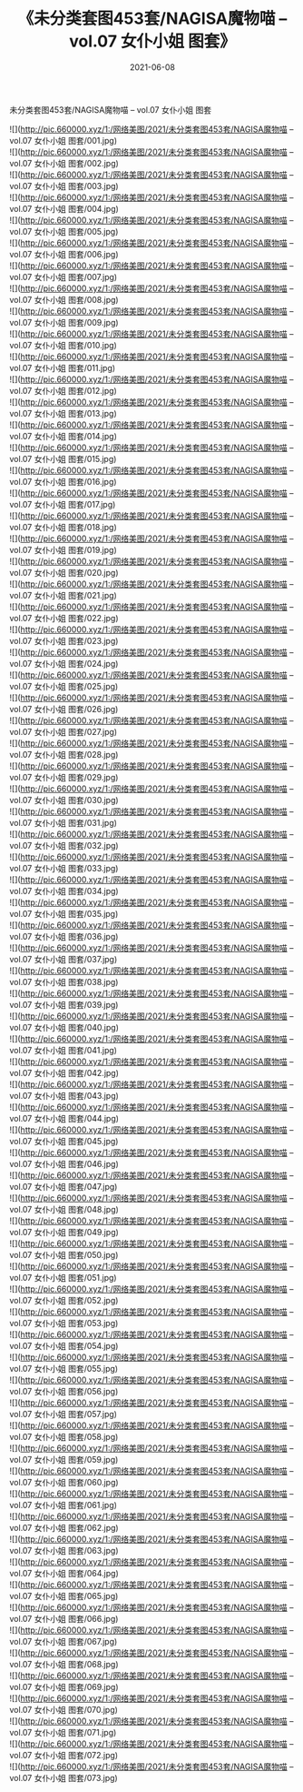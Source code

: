 ﻿---
layout: post
title:  《未分类套图453套/NAGISA魔物喵 – vol.07 女仆小姐 图套》
date:   2021-06-08
img: http://pic.660000.xyz/1:/网络美图/2021/未分类套图453套/NAGISA魔物喵 – vol.07 女仆小姐 图套/000.jpg
categories: [美女, 清纯, 唯美]
---

未分类套图453套/NAGISA魔物喵 – vol.07 女仆小姐 图套

 ![](http://pic.660000.xyz/1:/网络美图/2021/未分类套图453套/NAGISA魔物喵 – vol.07 女仆小姐 图套/001.jpg) <br>![](http://pic.660000.xyz/1:/网络美图/2021/未分类套图453套/NAGISA魔物喵 – vol.07 女仆小姐 图套/002.jpg) <br>![](http://pic.660000.xyz/1:/网络美图/2021/未分类套图453套/NAGISA魔物喵 – vol.07 女仆小姐 图套/003.jpg) <br>![](http://pic.660000.xyz/1:/网络美图/2021/未分类套图453套/NAGISA魔物喵 – vol.07 女仆小姐 图套/004.jpg) <br>![](http://pic.660000.xyz/1:/网络美图/2021/未分类套图453套/NAGISA魔物喵 – vol.07 女仆小姐 图套/005.jpg) <br>![](http://pic.660000.xyz/1:/网络美图/2021/未分类套图453套/NAGISA魔物喵 – vol.07 女仆小姐 图套/006.jpg) <br>![](http://pic.660000.xyz/1:/网络美图/2021/未分类套图453套/NAGISA魔物喵 – vol.07 女仆小姐 图套/007.jpg) <br>![](http://pic.660000.xyz/1:/网络美图/2021/未分类套图453套/NAGISA魔物喵 – vol.07 女仆小姐 图套/008.jpg) <br>![](http://pic.660000.xyz/1:/网络美图/2021/未分类套图453套/NAGISA魔物喵 – vol.07 女仆小姐 图套/009.jpg) <br>![](http://pic.660000.xyz/1:/网络美图/2021/未分类套图453套/NAGISA魔物喵 – vol.07 女仆小姐 图套/010.jpg) <br>![](http://pic.660000.xyz/1:/网络美图/2021/未分类套图453套/NAGISA魔物喵 – vol.07 女仆小姐 图套/011.jpg) <br>![](http://pic.660000.xyz/1:/网络美图/2021/未分类套图453套/NAGISA魔物喵 – vol.07 女仆小姐 图套/012.jpg) <br>![](http://pic.660000.xyz/1:/网络美图/2021/未分类套图453套/NAGISA魔物喵 – vol.07 女仆小姐 图套/013.jpg) <br>![](http://pic.660000.xyz/1:/网络美图/2021/未分类套图453套/NAGISA魔物喵 – vol.07 女仆小姐 图套/014.jpg) <br>![](http://pic.660000.xyz/1:/网络美图/2021/未分类套图453套/NAGISA魔物喵 – vol.07 女仆小姐 图套/015.jpg) <br>![](http://pic.660000.xyz/1:/网络美图/2021/未分类套图453套/NAGISA魔物喵 – vol.07 女仆小姐 图套/016.jpg) <br>![](http://pic.660000.xyz/1:/网络美图/2021/未分类套图453套/NAGISA魔物喵 – vol.07 女仆小姐 图套/017.jpg) <br>![](http://pic.660000.xyz/1:/网络美图/2021/未分类套图453套/NAGISA魔物喵 – vol.07 女仆小姐 图套/018.jpg) <br>![](http://pic.660000.xyz/1:/网络美图/2021/未分类套图453套/NAGISA魔物喵 – vol.07 女仆小姐 图套/019.jpg) <br>![](http://pic.660000.xyz/1:/网络美图/2021/未分类套图453套/NAGISA魔物喵 – vol.07 女仆小姐 图套/020.jpg) <br>![](http://pic.660000.xyz/1:/网络美图/2021/未分类套图453套/NAGISA魔物喵 – vol.07 女仆小姐 图套/021.jpg) <br>![](http://pic.660000.xyz/1:/网络美图/2021/未分类套图453套/NAGISA魔物喵 – vol.07 女仆小姐 图套/022.jpg) <br>![](http://pic.660000.xyz/1:/网络美图/2021/未分类套图453套/NAGISA魔物喵 – vol.07 女仆小姐 图套/023.jpg) <br>![](http://pic.660000.xyz/1:/网络美图/2021/未分类套图453套/NAGISA魔物喵 – vol.07 女仆小姐 图套/024.jpg) <br>![](http://pic.660000.xyz/1:/网络美图/2021/未分类套图453套/NAGISA魔物喵 – vol.07 女仆小姐 图套/025.jpg) <br>![](http://pic.660000.xyz/1:/网络美图/2021/未分类套图453套/NAGISA魔物喵 – vol.07 女仆小姐 图套/026.jpg) <br>![](http://pic.660000.xyz/1:/网络美图/2021/未分类套图453套/NAGISA魔物喵 – vol.07 女仆小姐 图套/027.jpg) <br>![](http://pic.660000.xyz/1:/网络美图/2021/未分类套图453套/NAGISA魔物喵 – vol.07 女仆小姐 图套/028.jpg) <br>![](http://pic.660000.xyz/1:/网络美图/2021/未分类套图453套/NAGISA魔物喵 – vol.07 女仆小姐 图套/029.jpg) <br>![](http://pic.660000.xyz/1:/网络美图/2021/未分类套图453套/NAGISA魔物喵 – vol.07 女仆小姐 图套/030.jpg) <br>![](http://pic.660000.xyz/1:/网络美图/2021/未分类套图453套/NAGISA魔物喵 – vol.07 女仆小姐 图套/031.jpg) <br>![](http://pic.660000.xyz/1:/网络美图/2021/未分类套图453套/NAGISA魔物喵 – vol.07 女仆小姐 图套/032.jpg) <br>![](http://pic.660000.xyz/1:/网络美图/2021/未分类套图453套/NAGISA魔物喵 – vol.07 女仆小姐 图套/033.jpg) <br>![](http://pic.660000.xyz/1:/网络美图/2021/未分类套图453套/NAGISA魔物喵 – vol.07 女仆小姐 图套/034.jpg) <br>![](http://pic.660000.xyz/1:/网络美图/2021/未分类套图453套/NAGISA魔物喵 – vol.07 女仆小姐 图套/035.jpg) <br>![](http://pic.660000.xyz/1:/网络美图/2021/未分类套图453套/NAGISA魔物喵 – vol.07 女仆小姐 图套/036.jpg) <br>![](http://pic.660000.xyz/1:/网络美图/2021/未分类套图453套/NAGISA魔物喵 – vol.07 女仆小姐 图套/037.jpg) <br>![](http://pic.660000.xyz/1:/网络美图/2021/未分类套图453套/NAGISA魔物喵 – vol.07 女仆小姐 图套/038.jpg) <br>![](http://pic.660000.xyz/1:/网络美图/2021/未分类套图453套/NAGISA魔物喵 – vol.07 女仆小姐 图套/039.jpg) <br>![](http://pic.660000.xyz/1:/网络美图/2021/未分类套图453套/NAGISA魔物喵 – vol.07 女仆小姐 图套/040.jpg) <br>![](http://pic.660000.xyz/1:/网络美图/2021/未分类套图453套/NAGISA魔物喵 – vol.07 女仆小姐 图套/041.jpg) <br>![](http://pic.660000.xyz/1:/网络美图/2021/未分类套图453套/NAGISA魔物喵 – vol.07 女仆小姐 图套/042.jpg) <br>![](http://pic.660000.xyz/1:/网络美图/2021/未分类套图453套/NAGISA魔物喵 – vol.07 女仆小姐 图套/043.jpg) <br>![](http://pic.660000.xyz/1:/网络美图/2021/未分类套图453套/NAGISA魔物喵 – vol.07 女仆小姐 图套/044.jpg) <br>![](http://pic.660000.xyz/1:/网络美图/2021/未分类套图453套/NAGISA魔物喵 – vol.07 女仆小姐 图套/045.jpg) <br>![](http://pic.660000.xyz/1:/网络美图/2021/未分类套图453套/NAGISA魔物喵 – vol.07 女仆小姐 图套/046.jpg) <br>![](http://pic.660000.xyz/1:/网络美图/2021/未分类套图453套/NAGISA魔物喵 – vol.07 女仆小姐 图套/047.jpg) <br>![](http://pic.660000.xyz/1:/网络美图/2021/未分类套图453套/NAGISA魔物喵 – vol.07 女仆小姐 图套/048.jpg) <br>![](http://pic.660000.xyz/1:/网络美图/2021/未分类套图453套/NAGISA魔物喵 – vol.07 女仆小姐 图套/049.jpg) <br>![](http://pic.660000.xyz/1:/网络美图/2021/未分类套图453套/NAGISA魔物喵 – vol.07 女仆小姐 图套/050.jpg) <br>![](http://pic.660000.xyz/1:/网络美图/2021/未分类套图453套/NAGISA魔物喵 – vol.07 女仆小姐 图套/051.jpg) <br>![](http://pic.660000.xyz/1:/网络美图/2021/未分类套图453套/NAGISA魔物喵 – vol.07 女仆小姐 图套/052.jpg) <br>![](http://pic.660000.xyz/1:/网络美图/2021/未分类套图453套/NAGISA魔物喵 – vol.07 女仆小姐 图套/053.jpg) <br>![](http://pic.660000.xyz/1:/网络美图/2021/未分类套图453套/NAGISA魔物喵 – vol.07 女仆小姐 图套/054.jpg) <br>![](http://pic.660000.xyz/1:/网络美图/2021/未分类套图453套/NAGISA魔物喵 – vol.07 女仆小姐 图套/055.jpg) <br>![](http://pic.660000.xyz/1:/网络美图/2021/未分类套图453套/NAGISA魔物喵 – vol.07 女仆小姐 图套/056.jpg) <br>![](http://pic.660000.xyz/1:/网络美图/2021/未分类套图453套/NAGISA魔物喵 – vol.07 女仆小姐 图套/057.jpg) <br>![](http://pic.660000.xyz/1:/网络美图/2021/未分类套图453套/NAGISA魔物喵 – vol.07 女仆小姐 图套/058.jpg) <br>![](http://pic.660000.xyz/1:/网络美图/2021/未分类套图453套/NAGISA魔物喵 – vol.07 女仆小姐 图套/059.jpg) <br>![](http://pic.660000.xyz/1:/网络美图/2021/未分类套图453套/NAGISA魔物喵 – vol.07 女仆小姐 图套/060.jpg) <br>![](http://pic.660000.xyz/1:/网络美图/2021/未分类套图453套/NAGISA魔物喵 – vol.07 女仆小姐 图套/061.jpg) <br>![](http://pic.660000.xyz/1:/网络美图/2021/未分类套图453套/NAGISA魔物喵 – vol.07 女仆小姐 图套/062.jpg) <br>![](http://pic.660000.xyz/1:/网络美图/2021/未分类套图453套/NAGISA魔物喵 – vol.07 女仆小姐 图套/063.jpg) <br>![](http://pic.660000.xyz/1:/网络美图/2021/未分类套图453套/NAGISA魔物喵 – vol.07 女仆小姐 图套/064.jpg) <br>![](http://pic.660000.xyz/1:/网络美图/2021/未分类套图453套/NAGISA魔物喵 – vol.07 女仆小姐 图套/065.jpg) <br>![](http://pic.660000.xyz/1:/网络美图/2021/未分类套图453套/NAGISA魔物喵 – vol.07 女仆小姐 图套/066.jpg) <br>![](http://pic.660000.xyz/1:/网络美图/2021/未分类套图453套/NAGISA魔物喵 – vol.07 女仆小姐 图套/067.jpg) <br>![](http://pic.660000.xyz/1:/网络美图/2021/未分类套图453套/NAGISA魔物喵 – vol.07 女仆小姐 图套/068.jpg) <br>![](http://pic.660000.xyz/1:/网络美图/2021/未分类套图453套/NAGISA魔物喵 – vol.07 女仆小姐 图套/069.jpg) <br>![](http://pic.660000.xyz/1:/网络美图/2021/未分类套图453套/NAGISA魔物喵 – vol.07 女仆小姐 图套/070.jpg) <br>![](http://pic.660000.xyz/1:/网络美图/2021/未分类套图453套/NAGISA魔物喵 – vol.07 女仆小姐 图套/071.jpg) <br>![](http://pic.660000.xyz/1:/网络美图/2021/未分类套图453套/NAGISA魔物喵 – vol.07 女仆小姐 图套/072.jpg) <br>![](http://pic.660000.xyz/1:/网络美图/2021/未分类套图453套/NAGISA魔物喵 – vol.07 女仆小姐 图套/073.jpg) <br>
